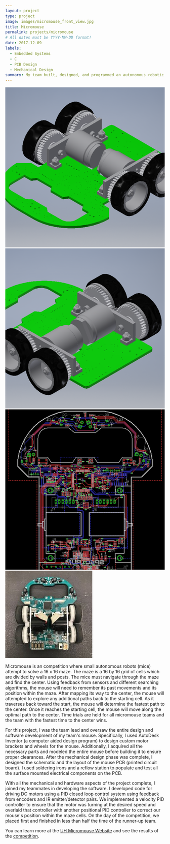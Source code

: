 ```yaml
---
layout: project
type: project
image: images/micromouse_front_view.jpg
title: Micromouse
permalink: projects/micromouse
# All dates must be YYYY-MM-DD format!
date: 2017-12-09
labels:
  - Embedded Systems
  - C
  - PCB Design
  - Mechanical Design
summary: My team built, designed, and programmed an autonomous robotic mouse that won first place in the 2017 UH Micromouse competition.
---
```


<div class="ui small rounded images">
  <img class="ui image" src="../images/micromouse_angled_view.PNG">
  <img class="ui image" src="../images/micromouse_angled2_view.PNG">
  <img class="ui image" src="../images/micromouse_PCB_layout.PNG">
  <img class="ui image" src="../images/micromouse_top_view.jpg">
</div>

Micromouse is an competition where small autonomous robots (mice) attempt to solve a 16 x 16 maze. The maze is a 16 by 16 grid of cells which are divided by walls and posts. The mice must navigate through the maze and find the center. Using feedback from sensors and different searching algorithms, the mouse will need to remember its past movements and its position within the maze. After mapping its way to the center, the mouse will attempted to explore any additional paths back to the starting cell. As it traverses back toward the start, the mouse will determine the fastest path to the center. Once it reaches the starting cell, the mouse will move along the optimal path to the center. Time trials are held for all micromouse teams and the team with the fastest time to the center wins.

For this project, I was the team lead and oversaw the entire design and software development of my team's mouse. Specifically, I used AutoDesk Inventor (a computer aided design program) to design custom motor brackets and wheels for the mouse. Additionally, I acquired all the necessary parts and modeled the entire mouse before building it to ensure proper clearances. After the mechanical design phase was complete, I designed the schematic and the layout of the mouse PCB (printed circuit board). I used soldering irons and a reflow station to populate and test all the surface mounted electrical components on the PCB.

With all the mechanical and hardware aspects of the project complete, I joined my teammates in developing the software. I developed code for driving DC motors using a PID closed loop control system using feedback from encoders and IR emitter/detector pairs. We implemented a velocity PID controller to ensure that the motor was turning at the desired speed and overlaid that controller with another positional PID controller to correct our mouse's position within the maze cells. On the day of the competition, we placed first and finished in less than half the time of the runner-up team.

You can learn more at the [UH Micromouse Website](http://www-ee.eng.hawaii.edu/~mmouse/about.html) and see the results of the [competition](http://www-ee.eng.hawaii.edu/~tep/Projects/F17/minicomp2.html).
